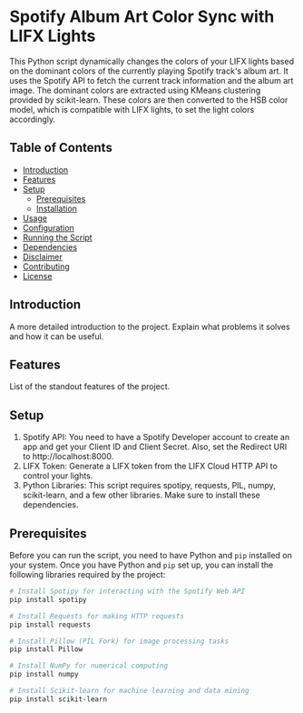 # Spotify Album Art Color Sync with LIFX Lights

This Python script dynamically changes the colors of your LIFX lights based on the dominant colors of the currently playing Spotify track's album art. It uses the Spotify API to fetch the current track information and the album art image. The dominant colors are extracted using KMeans clustering provided by scikit-learn. These colors are then converted to the HSB color model, which is compatible with LIFX lights, to set the light colors accordingly.

## Table of Contents

- [Introduction](#introduction)
- [Features](#features)
- [Setup](#setup)
  - [Prerequisites](#prerequisites)
  - [Installation](#installation)
- [Usage](#usage)
- [Configuration](#configuration)
- [Running the Script](#running-the-script)
- [Dependencies](#dependencies)
- [Disclaimer](#disclaimer)
- [Contributing](#contributing)
- [License](#license)

## Introduction

A more detailed introduction to the project. Explain what problems it solves and how it can be useful.

## Features

List of the standout features of the project.

## Setup

1. Spotify API: You need to have a Spotify Developer account to create an app and get your Client ID and Client Secret. Also, set the Redirect URI to http://localhost:8000.
2. LIFX Token: Generate a LIFX token from the LIFX Cloud HTTP API to control your lights.
3. Python Libraries: This script requires spotipy, requests, PIL, numpy, scikit-learn, and a few other libraries. Make sure to install these dependencies.

## Prerequisites

Before you can run the script, you need to have Python and `pip` installed on your system. Once you have Python and `pip` set up, you can install the following libraries required by the project:

```bash
# Install Spotipy for interacting with the Spotify Web API
pip install spotipy

# Install Requests for making HTTP requests
pip install requests

# Install Pillow (PIL Fork) for image processing tasks
pip install Pillow

# Install NumPy for numerical computing
pip install numpy

# Install Scikit-learn for machine learning and data mining
pip install scikit-learn


